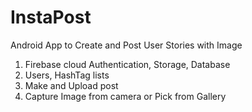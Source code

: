 # InstaPost
Android App to Create and Post User Stories with Image

1. Firebase cloud Authentication, Storage, Database
2. Users, HashTag lists
3. Make and Upload post
4. Capture Image from camera or Pick from Gallery
